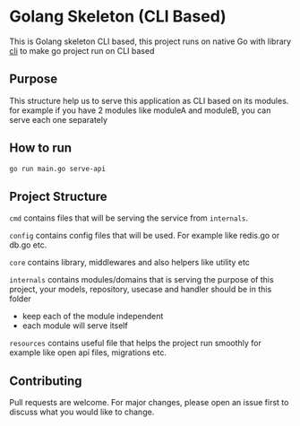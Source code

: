 # Golang Skeleton (CLI Based)

This is Golang skeleton CLI based, this project runs on native Go with library [cli](https://github.com/urfave/cli) to make go project run on CLI based

## Purpose 
This structure help us to serve this application as CLI based on its modules.
for example if you have 2 modules like moduleA and moduleB, you can serve each one separately

## How to run

```bash
go run main.go serve-api
```

## Project Structure

`cmd` contains files that will be serving the service from `internals`.

`config` contains config files that will be used. For example like redis.go or db.go etc. 

`core` contains library, middlewares and also helpers like utility etc

`internals` contains modules/domains that is serving the purpose of this project, your models, repository, usecase and handler should be in this folder
- keep each of the module independent
- each module will serve itself

`resources` contains useful file that helps the project run smoothly for example like open api files, migrations etc. 

## Contributing

Pull requests are welcome. For major changes, please open an issue first
to discuss what you would like to change.